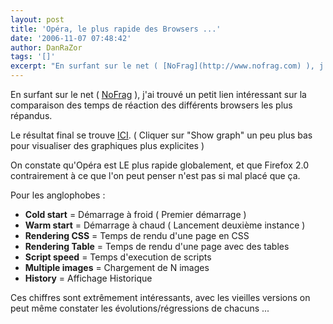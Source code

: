 ```yaml
---
layout: post
title: 'Opéra, le plus rapide des Browsers ...'
date: '2006-11-07 07:48:42'
author: DanRaZor
tags: '[]'
excerpt: "En surfant sur le net ( [NoFrag](http://www.nofrag.com) ), j'ai trouvé un petit lien intéressant   sur la comparaison des temps de réaction des différents browsers les plus répandus.  \n  \nLe résultat final se trouve [ICI](http://www.howtocreate.co.uk/browserSpeed.html#winspeed).   ( Cliquer sur &quot;Show graph&quot; un peu plus bas      …"
---
```


En surfant sur le net ( [NoFrag](http://www.nofrag.com) ), j'ai trouvé un petit lien intéressant   sur la comparaison des temps de réaction des différents browsers les plus répandus.

Le résultat final se trouve [ICI](http://www.howtocreate.co.uk/browserSpeed.html#winspeed).   ( Cliquer sur &quot;Show graph&quot; un peu plus bas pour visualiser des graphiques plus explicites )

On constate qu'Opéra est LE plus rapide globalement, et que Firefox 2.0   contrairement à ce que l'on peut penser n'est pas si mal placé que ça.

Pour les anglophobes :

* **Cold start** = Démarrage à froid ( Premier démarrage )
* **Warm start** = Démarrage à chaud ( Lancement deuxième instance )
* **Rendering CSS** = Temps de rendu d'une page en CSS
* **Rendering Table** = Temps de rendu d'une page avec des tables
* **Script speed** = Temps d'execution de scripts
* **Multiple images** = Chargement de N images
* **History** = Affichage Historique

Ces chiffres sont extrêmement intéressants, avec les vieilles versions   on peut même constater les évolutions/régressions de chacuns ...
